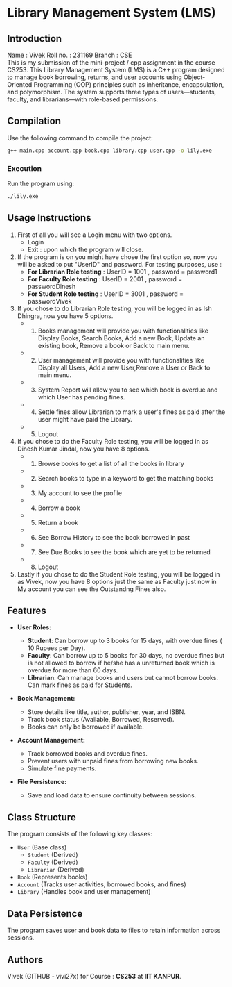# Library Management System (LMS)

## Introduction 
Name : Vivek
Roll no. : 231169
Branch : CSE  
This is my submission of the mini-project / cpp assignment in the course CS253.
This Library Management System (LMS) is a C++ program designed to manage book borrowing, returns, and user accounts using Object-Oriented Programming (OOP) principles such as inheritance, encapsulation, and polymorphism. The system supports three types of users—students, faculty, and librarians—with role-based permissions.

## Compilation  
Use the following command to compile the project:  
```bash
g++ main.cpp account.cpp book.cpp library.cpp user.cpp -o lily.exe
```

### Execution  
Run the program using:  
```bash
./lily.exe
```

## Usage Instructions  
1. First of all you will see a Login menu with two options.
   - Login
   - Exit : upon which the program will close.
2. If the program is on you might have chose the first option so, now you will be asked to put "UserID" and password. For testing purposes, use : 
    - **For Librarian Role testing** : UserID = 1001 , password = password1 
    - **For Faculty Role testing** : UserID = 2001 , password = passwordDinesh
    - **For Student Role testing** : UserID = 3001 , password = passwordVivek
3. If you chose to do Librarian Role testing, you will be logged in as Ish Dhingra, now you have 5 options.
     - 1. Books management will provide you with functionalities like Display Books, Search Books, Add a new Book, Update an existing book, Remove a book or Back to main menu.
     - 2. User management will provide you with functionalities like Display all Users, Add a new User,Remove a User or Back to main menu.
     - 3. System Report will allow you to see which book is overdue and which User has pending fines.
     - 4. Settle fines allow Librarian to mark a user's fines as paid after the user might have paid the Library.
     - 5. Logout
4. If you chose to do the Faculty Role testing, you will be logged in as Dinesh Kumar Jindal, now you have 8 options.
    - 1. Browse books to get a list of all the books in library
    - 2. Search books to type in a keyword to get the matching books
    - 3. My account to see the profile
    - 4. Borrow a book
    - 5. Return a book
    - 6. See Borrow History to see the book borrowed in past
    - 7. See Due Books to see the book which are yet to be returned
    - 8. Logout
5. Lastly if you chose to do the Student Role testing, you will be logged in as Vivek, now you have 8 options just the same as Faculty just now in My account you can see the Outstandng Fines also. 

## Features  
- **User Roles:**  
  - **Student**: Can borrow up to 3 books for 15 days, with overdue fines ( 10 Rupees per Day).  
  - **Faculty**: Can borrow up to 5 books for 30 days, no overdue fines but is not allowed to borrow if he/she has a unreturned book which is overdue for more than 60 days.
  - **Librarian**: Can manage books and users but cannot borrow books. Can mark fines as paid for Students. 
- **Book Management:**  
  - Store details like title, author, publisher, year, and ISBN.  
  - Track book status (Available, Borrowed, Reserved).  
  - Books can only be borrowed if available.  

- **Account Management:**  
  - Track borrowed books and overdue fines.  
  - Prevent users with unpaid fines from borrowing new books.  
  - Simulate fine payments.  

- **File Persistence:**  
  - Save and load data to ensure continuity between sessions.  
## Class Structure  
The program consists of the following key classes:  
- `User` (Base class)  
  - `Student` (Derived)  
  - `Faculty` (Derived)  
  - `Librarian` (Derived)  
- `Book` (Represents books)  
- `Account` (Tracks user activities, borrowed books, and fines)  
- `Library` (Handles book and user management)  
## Data Persistence  
The program saves user and book data to files to retain information across sessions.
## Authors  
Vivek (GITHUB - vivi27x) for Course : **CS253** at **IIT KANPUR**.